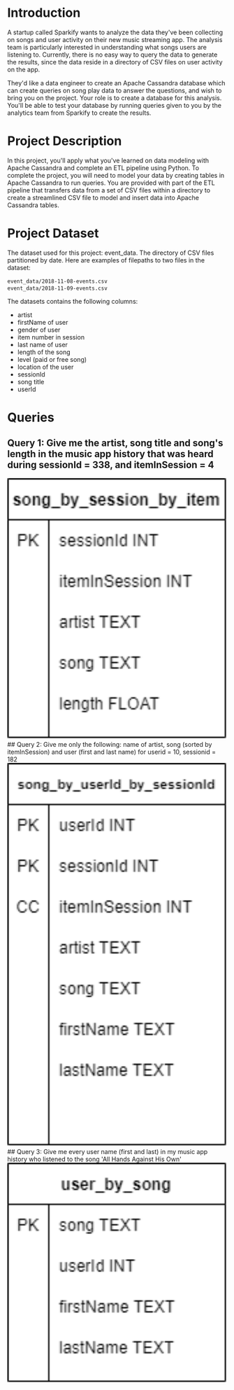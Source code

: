 # Introduction 
A startup called Sparkify wants to analyze the data they've been collecting on songs and user activity on their new music streaming app. The analysis team is particularly interested in understanding what songs users are listening to. Currently, there is no easy way to query the data to generate the results, since the data reside in a directory of CSV files on user activity on the app.

They'd like a data engineer to create an Apache Cassandra database which can create queries on song play data to answer the questions, and wish to bring you on the project. Your role is to create a database for this analysis. You'll be able to test your database by running queries given to you by the analytics team from Sparkify to create the results.

# Project Description
In this project, you'll apply what you've learned on data modeling with Apache Cassandra and complete an ETL pipeline using Python. To complete the project, you will need to model your data by creating tables in Apache Cassandra to run queries. You are provided with part of the ETL pipeline that transfers data from a set of CSV files within a directory to create a streamlined CSV file to model and insert data into Apache Cassandra tables.

# Project Dataset
The dataset used for this project: event_data. The directory of CSV files partitioned by date. Here are examples of filepaths to two files in the dataset:
```
event_data/2018-11-08-events.csv
event_data/2018-11-09-events.csv
```
The datasets contains the following columns:
- artist
- firstName of user
- gender of user
- item number in session
- last name of user
- length of the song
- level (paid or free song)
- location of the user
- sessionId
- song title
- userId

# Queries
## Query 1: Give me the artist, song title and song's length in the music app history that was heard during sessionId = 338, and itemInSession = 4
<img src="query1.png" alt="query1" width="800"/>
## Query 2: Give me only the following: name of artist, song (sorted by itemInSession) and user (first and last name) for userid = 10, sessionid = 182
<img src="query2.png" alt="query2" width="800"/>
## Query 3: Give me every user name (first and last) in my music app history who listened to the song 'All Hands Against His Own'
<img src="query3.png" alt="query3" width="800"/>

